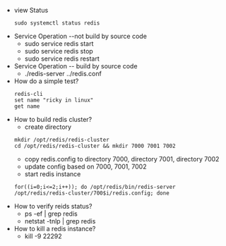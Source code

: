 * view Status
  ```
  sudo systemctl status redis
  ```
* Service Operation --not build by source code
  * sudo service redis start
  * sudo service redis stop
  * sudo service redis restart
* Service Operation -- build by source code
  * ./redis-server ../redis.conf
* How do a simple test?
  ```
  redis-cli
  set name "ricky in linux"
  get name
  ```
* How to build redis cluster?
  * create directory
  ```
  mkdir /opt/redis/redis-cluster
  cd /opt/redis/redis-cluster && mkdir 7000 7001 7002
  ```
  * copy redis.config to directory 7000, directory 7001, directory 7002
  * update config based on 7000, 7001, 7002
  * start redis instance
  ```
  for((i=0;i<=2;i++)); do /opt/redis/bin/redis-server /opt/redis/redis-cluster/700$i/redis.config; done
  ```
* How to verify reids status?
  * ps -ef | grep redis
  * netstat -tnlp | grep redis 
* How to kill a redis instance?
  * kill -9 22292